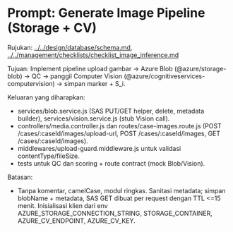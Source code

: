 # Prompt: Generate Image Pipeline (Storage + CV)

Rujukan: [../../design/database/schema.md](../../design/database/schema.md), [../../management/checklists/checklist_image_inference.md](../../management/checklists/checklist_image_inference.md)

Tujuan: Implement pipeline upload gambar → Azure Blob (@azure/storage-blob) → QC → panggil Computer Vision (@azure/cognitiveservices-computervision) → simpan marker + S_i.

Keluaran yang diharapkan:
- services/blob.service.js (SAS PUT/GET helper, delete, metadata builder), services/vision.service.js (stub Vision call).
- controllers/media.controller.js dan routes/case-images.route.js (POST /cases/:caseId/images/upload-url, POST /cases/:caseId/images, GET /cases/:caseId/images).
- middlewares/upload-guard.middleware.js untuk validasi contentType/fileSize.
- tests untuk QC dan scoring + route contract (mock Blob/Vision).

Batasan:
- Tanpa komentar, camelCase, modul ringkas. Sanitasi metadata; simpan blobName + metadata, SAS GET dibuat per request dengan TTL <=15 menit. Inisialisasi klien dari env AZURE_STORAGE_CONNECTION_STRING, STORAGE_CONTAINER, AZURE_CV_ENDPOINT, AZURE_CV_KEY.
